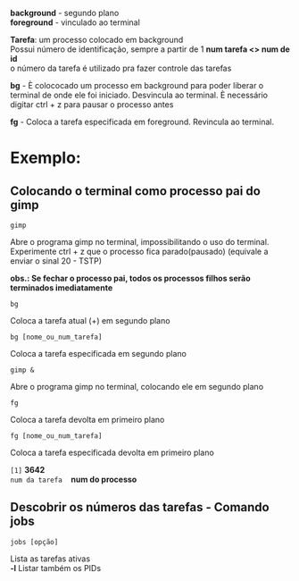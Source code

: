 **background** - segundo plano<br/>
**foreground** - vinculado ao terminal<br/>

**Tarefa**: um processo colocado em background<br/>
Possui número de identificação, sempre a partir de 1
**num tarefa <> num de id**<br/>
o número da tarefa é utilizado pra fazer controle das tarefas

**bg** - È colococado um processo em background para poder liberar o terminal de onde ele foi iniciado. Desvincula ao terminal. È necessário digitar ctrl + z para pausar o processo antes

**fg** - Coloca a tarefa especificada em foreground. Revincula ao terminal.


# Exemplo:

## Colocando o terminal como processo pai do gimp

```
gimp
```
Abre o programa gimp no terminal, impossibilitando o uso do terminal. Experimente ctrl + z que o processo fica parado(pausado) (equivale a enviar o sinal 20 - TSTP)

**obs.: Se fechar o processo pai, todos os processos filhos serão terminados imediatamente**

```
bg
```
Coloca a tarefa atual (+) em segundo plano

```
bg [nome_ou_num_tarefa]
```
Coloca a tarefa especificada em segundo plano

```
gimp &
```
Abre o programa gimp no terminal, colocando ele em segundo plano

```
fg
```
Coloca a tarefa devolta em primeiro plano

```
fg [nome_ou_num_tarefa]
```
Coloca a tarefa especificada devolta em primeiro plano

`[1]` **3642**<br/>
`num da tarefa`    **num do processo**

## Descobrir os números das tarefas - Comando jobs

```
jobs [opção]
```
Lista as tarefas ativas
<br/>
**-l** Listar também os PIDs


